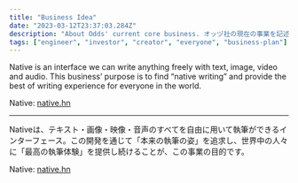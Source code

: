 ```yaml
---
title: "Business Idea"
date: "2023-03-12T23:37:03.284Z"
description: "About Odds' current core business. オッヅ社の現在の事業を記述します。"
tags: ["engineer", "investor", "creator", "everyone", "business-plan"]
---
```


Native is an interface we can write anything freely with text, image, video and audio. This business’ purpose is to find “native writing” and provide the best of writing experience for everyone in the world.

Native: [native.hn](http://native.hn) 

---

Nativeは、テキスト・画像・映像・音声のすべてを自由に用いて執筆ができるインターフェース。この開発を通じて「本来の執筆の姿」を追求し、世界中の人々に「最高の執筆体験」を提供し続けることが、この事業の目的です。

Native: [native.hn](http://native.hn)